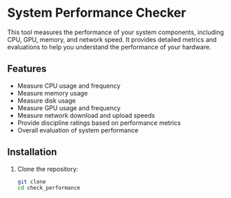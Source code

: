 # System Performance Checker

This tool measures the performance of your system components, including CPU, GPU, memory, and network speed. It provides detailed metrics and evaluations to help you understand the performance of your hardware.

## Features

- Measure CPU usage and frequency
- Measure memory usage
- Measure disk usage
- Measure GPU usage and frequency
- Measure network download and upload speeds
- Provide discipline ratings based on performance metrics
- Overall evaluation of system performance

## Installation

1. Clone the repository:
   ```bash
   git clone 
   cd check_performance

